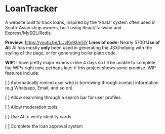 # LoanTracker

A website built to track loans, inspired by the 'khata' system often used in South-Asian shop owners, built using React/Tailwind and Express/MySQL/Redis.

**Preview:** https://youtu.be/LUcKv93m5lY
**Lines of code:** Nearly 5700 
**Use of AI:** AI has mostly **only** been used in generating the JSX/helping with the styling of the page, or for generating boiler plate code.

**WIP:**
I have pretty major exams in like 4 days so I'll be unable to complete the WIPs right now, perhaps later if this project shows some promise. WIP features include:

[ ] Automatically remind user who is borrowing through contact information (e.g Whatsapp, Email, and so on).

[ ] Allow searching through a search bar for user profiles

[ ] Allow moderation tools

[ ] Use AI to verify identity cards

[ ] Complete the loan approval system

